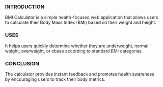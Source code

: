 ### INTRODUCTION 

BMI Calculator is a simple health-focused web application that allows users to calculate their Body Mass Index (BMI) based on their weight and height. 

### USES

It helps users quickly determine whether they are underweight, normal weight, overweight, or obese according to standard BMI categories. 

### CONCLUSION

The calculator provides instant feedback and promotes health awareness by encouraging users to track their body metrics. 

